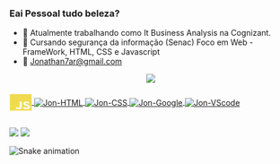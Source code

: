 ### Eai Pessoal tudo beleza? 

- 🔭 Atualmente trabalhando como It Business Analysis na Cognizant.
- 🌱 Cursando segurança da informação (Senac) Foco em Web - FrameWork, HTML, CSS e Javascript
- 💬 Jonathan7ar@gmail.com

<div align="center">
  <a href="https://github.com/jonathanrodriguez7">
    <img height="180em" src="https://github-readme-stats.vercel.app/api?username=jonathanrodriguez7&show_icons=true&theme=dracula&include_all_commits=true&count_private=true"/>
</div>
</div>
  <div style="display: inline_block"><br>
  <img align="center" alt="Jon-Js" height="30" width="40" src="https://raw.githubusercontent.com/devicons/devicon/master/icons/javascript/javascript-plain.svg">
  <img align="center" alt="Jon-HTML" height="30" width="40" src= "https://cdn.jsdelivr.net/gh/devicons/devicon/icons/html5/html5-original.svg" />
  <img align="center" alt="Jon-CSS" height="30" width="40" src="https://cdn.jsdelivr.net/gh/devicons/devicon/icons/css3/css3-original.svg" />
  <img align="center" alt="Jon-Google" height="30" width="40" src="https://cdn.jsdelivr.net/gh/devicons/devicon/icons/google/google-original.svg" />
  <img align="center" alt="Jon-VScode" height="30" width="40" src= "https://cdn.jsdelivr.net/gh/devicons/devicon/icons/vscode/vscode-original.svg" />  
</div> 
  
   ##
  
  <div> 
      <a href="https://www.linkedin.com/in/jonathan-r-b47a6411a" target="_blank"><img src="https://img.shields.io/badge/-LinkedIn-%230077B5?style=for-the-badge&logo=linkedin&logoColor=white" target="_blank"></a> 
     <a href = "mailto:contatojonathan7ar@gmail.com"><img src="https://img.shields.io/badge/-Gmail-%23333?style=for-the-badge&logo=gmail&logoColor=white" target="_blank"></a> 
    
 ![Snake animation](https://github.com/jonathanrodriguez7/jonathanrodriguez7/blob/output/github-contribution-grid-snake.svg)
 
</div>
 
